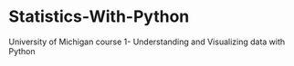 # Statistics-With-Python
University of Michigan course 1- Understanding and Visualizing data with Python

